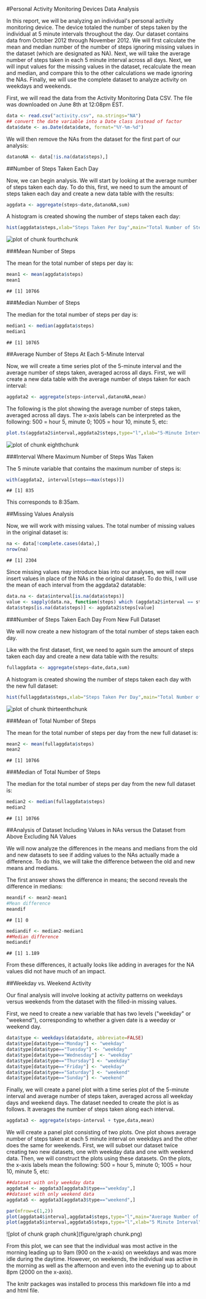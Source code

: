 #Personal Activity Monitoring Devices Data Analysis

In this report, we will be analyzing an individual's personal activity monitoring device.  The device totaled the number of steps taken by the individual at 5 minute intervals throughout the day.  Our dataset contains data from October 2012 through November 2012.  We will first calculate the mean and median number of the number of steps ignoring missing values in the dataset (which are designated as NA).  Next, we will take the average number of steps taken in each 5 minute interval across all days.  Next, we will input values for the missing values in the dataset, recalculate the mean and median, and compare this to the other calculations we made ignoring the NAs.  Finally, we will use the complete dataset to analyze activity on weekdays and weekends.

First, we will read the data from the Activity Monitoring Data CSV.  The file was downloaded on June 8th at 12:08pm EST.  

```r
data <- read.csv("activity.csv", na.strings="NA")
## convert the date variable into a Date class instead of factor
data$date <- as.Date(data$date, format="%Y-%m-%d")
```

We will then remove the NAs from the dataset for the first part of our analysis: 


```r
datanoNA <- data[!is.na(data$steps),]
```

##Number of Steps Taken Each Day

Now, we can begin analysis.  We will start by looking at the average number of steps taken each day.  To do this, first, we need to sum the amount of steps taken each day and create a new data table with the results:


```r
aggdata <- aggregate(steps~date,datanoNA,sum)
```

A histogram is created showing the number of steps taken each day: 

```r
hist(aggdata$steps,xlab="Steps Taken Per Day",main="Total Number of Steps Taken Each Day")
```

![plot of chunk fourthchunk](figure/fourthchunk.png) 

###Mean Number of Steps 

The mean for the total number of steps per day is:

```r
mean1 <- mean(aggdata$steps)
mean1
```

```
## [1] 10766
```

###Median Number of Steps

The median for the total number of steps per day is:

```r
median1 <- median(aggdata$steps)
median1
```

```
## [1] 10765
```

##Average Number of Steps At Each 5-Minute Interval

Now, we will create a time series plot of the 5-minute interval and the average number of steps taken, averaged across all days.  First, we will create a new data table with the average number of steps taken for each interval: 


```r
aggdata2 <- aggregate(steps~interval,datanoNA,mean)
```

The following is the plot showing the average number of steps taken, averaged across all days.  The x-axis labels can be interpreted as the following: 500 = hour 5, minute 0; 1005 = hour 10, minute 5, etc: 


```r
plot.ts(aggdata2$interval,aggdata2$steps,type="l",xlab="5-Minute Interval",ylab="Average Number of Steps",main="Average Number of Steps for Each 5-Minute Interval",col="dark green")
```

![plot of chunk eighthchunk](figure/eighthchunk.png) 

###Interval Where Maximum Number of Steps Was Taken

The 5 minute variable that contains the maximum number of steps is:

```r
with(aggdata2, interval[steps==max(steps)])
```

```
## [1] 835
```

This corresponds to 8:35am.  

##Missing Values Analysis

Now, we will work with missing values.  The total number of missing values in the original dataset is:


```r
na <- data[!complete.cases(data),]
nrow(na)
```

```
## [1] 2304
```

Since missing values may introduce bias into our analyses, we will now insert values in place of the NAs in the original dataset.  To do this, I will use the mean of each interval from the aggdata2 datatable:


```r
data.na <- data$interval[is.na(data$steps)]
value <- sapply(data.na, function(steps) which (aggdata2$interval == steps))
data$steps[is.na(data$steps)] <- aggdata2$steps[value]
```

###Number of Steps Taken Each Day From New Full Dataset

We will now create a new histogram of the total number of steps taken each day.

Like with the first dataset, first, we need to again sum the amount of steps taken each day and create a new data table with the results:


```r
fullaggdata <- aggregate(steps~date,data,sum)
```

A histogram is created showing the number of steps taken each day with the new full dataset:


```r
hist(fullaggdata$steps,xlab="Steps Taken Per Day",main="Total Number of Steps Taken Each Day")
```

![plot of chunk thirteenthchunk](figure/thirteenthchunk.png) 

###Mean of Total Number of Steps

The mean for the total number of steps per day from the new full dataset is:

```r
mean2 <- mean(fullaggdata$steps)
mean2
```

```
## [1] 10766
```

###Median of Total Number of Steps

The median for the total number of steps per day from the new full dataset is:

```r
median2 <- median(fullaggdata$steps)
median2
```

```
## [1] 10766
```

##Analysis of Dataset Including Values in NAs versus the Dataset from Above Excluding NA Values

We will now analyze the differences in the means and medians from the old and new datasets to see if adding values to the NAs actually made a difference.  To do this, we will take the difference between the old and new means and medians.

The first answer shows the difference in means; the second reveals the difference in medians:

```r
meandif <- mean2-mean1
#Mean difference
meandif
```

```
## [1] 0
```

```r
mediandif <- median2-median1
##Median difference
mediandif
```

```
## [1] 1.189
```

From these differences, it actually looks like adding in averages for the NA values did not have much of an impact.

##Weekday vs. Weekend Activity

Our final analysis will involve looking at activity patterns on weekdays versus weekends from the dataset with the filled-in missing values.

First, we need to create a new variable that has two levels ("weekday" or "weekend"), corresponding to whether a given date is a weeday or weekend day.


```r
data$type <- weekdays(data$date, abbreviate=FALSE)
data$type[data$type=="Monday"] <- "weekday"
data$type[data$type=="Tuesday"] <- "weekday"
data$type[data$type=="Wednesday"] <- "weekday"
data$type[data$type=="Thursday"] <- "weekday"
data$type[data$type=="Friday"] <- "weekday"
data$type[data$type=="Saturday"] <- "weekend"
data$type[data$type=="Sunday"] <- "weekend"
```

Finally, we will create a panel plot with a time series plot of the 5-minute interval and average number of steps taken, averaged across all weekday days and weekend days.  The dataset needed to create the plot is as follows.  It averages the number of steps taken along each interval.   


```r
aggdata3 <- aggregate(steps~interval + type,data,mean)
```

We will create a panel plot consisting of two plots.  One plot shows average number of steps taken at each 5 minute interval on weekdays and the other does the same for weekends.  First, we will subset our dataset twice creating two new datasets, one with weekday data and one with weekend data.  Then, we will construct the plots using these datasets.  On the plots, the x-axis labels mean the following: 500 = hour 5, minute 0; 1005 = hour 10, minute 5, etc: 


```r
##dataset with only weekday data
aggdata4 <- aggdata3[aggdata3$type=="weekday",]
##dataset with only weekend data
aggdata5 <- aggdata3[aggdata3$type=="weekend",]
```


```r
par(mfrow=c(1,2))
plot(aggdata4$interval,aggdata4$steps,type="l",main="Average Number of Steps For Each 5-Minute Interval on Weekdays",xlab="5 Minute Interval",ylab="Average Number of Steps",col="blue")
plot(aggdata5$interval,aggdata5$steps,type="l",xlab="5 Minute Interval",ylab="Average Number of Steps",main="Average Number of Steps For Each 5-Minute Interval on Weekends", col="red")
```

![plot of chunk graph chunk](figure/graph chunk.png) 

From this plot, we can see that the individual was most active in the morning leading up to 9am (900 on the x-axis) on weekdays and was more idle during the daytime.  However, on weekends, the individual was active in the morning as well as the afternoon and even into the evening up to about 8pm (2000 on the x-axis).

The knitr packages was installed to process this markdown file into a md and html file.
